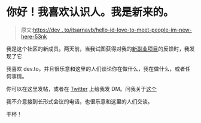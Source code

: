 # 你好！我喜欢认识人。我是新来的。

> 原文:[https://dev . to/itsarnavb/hello-id-love-to-meet-people-im-new-here-53nk](https://dev.to/itsarnavb/hello-id-love-to-meet-people-im-new-here-53nk)

我是这个社区的新成员。两天前，当我试图获得对我的[新副业项目](https://dev.to/itsarnavb/hyperconsole-instantly-load-popular-js-libraries-into-devtools-and-experiment-11l4)的反馈时，我发现了它

我喜欢 dev.to，并且很乐意和这里的人们谈论你在做什么，我在做什么，或者任何事情。

你可以在这里发帖，或者在 [Twitter](https://twitter.com/itsarnavb) 上给我发 DM。问我关于[这个](https://medium.com/free-code-camp/how-i-used-crowdsourcing-to-help-kerala-floods-rescue-operations-12dc97c9a24b)

我不介意接到长形式会议的电话，也很乐意和这里的人们交谈。

干杯！